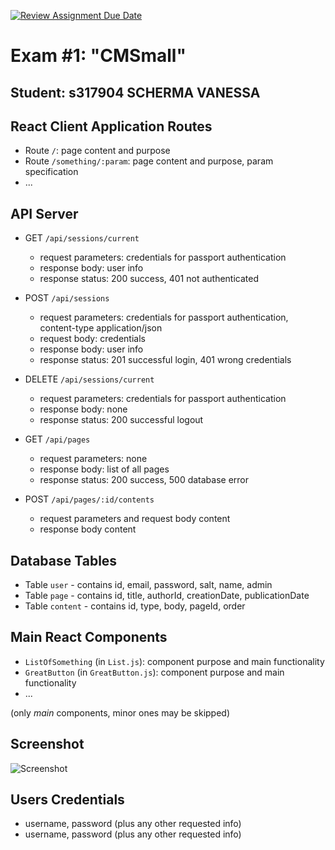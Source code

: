 [![Review Assignment Due Date](https://classroom.github.com/assets/deadline-readme-button-24ddc0f5d75046c5622901739e7c5dd533143b0c8e959d652212380cedb1ea36.svg)](https://classroom.github.com/a/8AapHqUJ)
# Exam #1: "CMSmall"
## Student: s317904 SCHERMA VANESSA 

## React Client Application Routes

- Route `/`: page content and purpose
- Route `/something/:param`: page content and purpose, param specification
- ...

## API Server

- GET `/api/sessions/current`
  - request parameters: credentials for passport authentication
  - response body: user info
  - response status: 200 success, 401 not authenticated

- POST `/api/sessions`
  - request parameters: credentials for passport authentication, content-type application/json
  - request body: credentials
  - response body: user info
  - response status: 201 successful login, 401 wrong credentials

- DELETE `/api/sessions/current`
  - request parameters: credentials for passport authentication
  - response body: none
  - response status: 200 successful logout

- GET `/api/pages`
  - request parameters: none
  - response body: list of all pages
  - response status: 200 success, 500 database error

- POST `/api/pages/:id/contents`
  - request parameters and request body content
  - response body content


## Database Tables

- Table `user` - contains id, email, password, salt, name, admin
- Table `page` - contains id, title, authorId, creationDate, publicationDate
- Table `content` - contains id, type, body, pageId, order

## Main React Components

- `ListOfSomething` (in `List.js`): component purpose and main functionality
- `GreatButton` (in `GreatButton.js`): component purpose and main functionality
- ...

(only _main_ components, minor ones may be skipped)

## Screenshot

![Screenshot](./img/screenshot.jpg)

## Users Credentials

- username, password (plus any other requested info)
- username, password (plus any other requested info)
